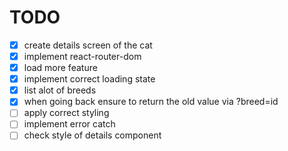 # TODO
- [x] create details screen of the cat
- [x] implement react-router-dom
- [x] load more feature
- [x] implement correct loading state
- [x] list alot of breeds
- [x] when going back ensure to return the old value via ?breed=id
- [ ] apply correct styling
- [ ] implement error catch
- [ ] check style of details component
